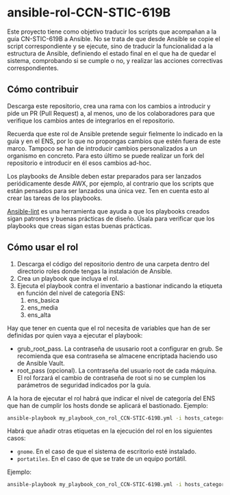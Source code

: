 # ansible-rol-CCN-STIC-619B

Este proyecto tiene como objetivo traducir los scripts que acompañan a la guía CN-STIC-619B a Ansible. No se trata de que desde Ansible se copie el script correspondiente y se ejecute, sino de traducir la funcionalidad a la estructura de Ansible, definiendo el estado final en el que ha de quedar el sistema, comprobando si se cumple o no, y realizar las acciones correctivas correspondientes.

## Cómo contribuir

Descarga este repositorio, crea una rama con los cambios a introducir y pide un PR (Pull Request) a, al menos, uno de los colaboradores para que verifique los cambios antes de integrarlos en el repositorio.

Recuerda que este rol de Ansible pretende seguir fielmente lo indicado en la guía y en el ENS, por lo que no propongas cambios que estén fuera de este marco. Tampoco se han de introducir cambios personalizados a un organismo en concreto. Para esto último se puede realizar un fork del repositorio e introducir en él esos cambios ad-hoc.

Los playbooks de Ansible deben estar preparados para ser lanzados periódicamente desde AWX, por ejemplo, al contrario que los scripts que están pensados para ser lanzados una única vez. Ten en cuenta esto al crear las tareas de los playbooks.

[Ansible-lint](https://ansible-lint.readthedocs.io/) es una herramienta que ayuda a que los playbooks creados sigan patrones y buenas prácticas de diseño. Úsala para verificar que los playbooks que creas sigan estas buenas prácticas.

## Cómo usar el rol

1. Descarga el código del repositorio dentro de una carpeta dentro del directorio roles donde tengas la instalación de Ansible.
2. Crea un playbook que incluya el rol.
3. Ejecuta el playbook contra el inventario a bastionar indicando la etiqueta en función del nivel de categoría ENS:
   1. ens_basica
   2. ens_media
   3. ens_alta

Hay que tener en cuenta que el rol necesita de variables que han de ser definidas por quien vaya a ejecutar el playbook:
* grub_root_pass. La contraseña de ususario root a configurar en grub. Se recomienda que esa contraseña se almacene encriptada haciendo uso de Ansible Vault.
* root_pass (opcional). La contraseña del usuario root de cada máquina. El rol forzará el cambio de contraseña de root si no se cumplen los parámetros de seguridad indicados por la guía.

A la hora de ejecutar el rol habrá que indicar el nivel de categoría del ENS que han de cumplir los hosts donde se aplicará el bastionado. Ejemplo:

```bash
ansible-playbook my_playbook_con_rol_CCN-STIC-619B.yml -i hosts_categoria_media_ENS --tag ens_media
```
Habrá que añadir otras etiquetas en la ejecución del rol en los siguientes casos:
* `gnome`. En el caso de que el sistema de escritorio esté instalado.
* `portatiles`. En el caso de que se trate de un equipo portátil.

Ejemplo:
```bash
ansible-playbook my_playbook_con_rol_CCN-STIC-619B.yml -i hosts_categoria_media_ENS --tag ens_media,gnome,portatiles
```

